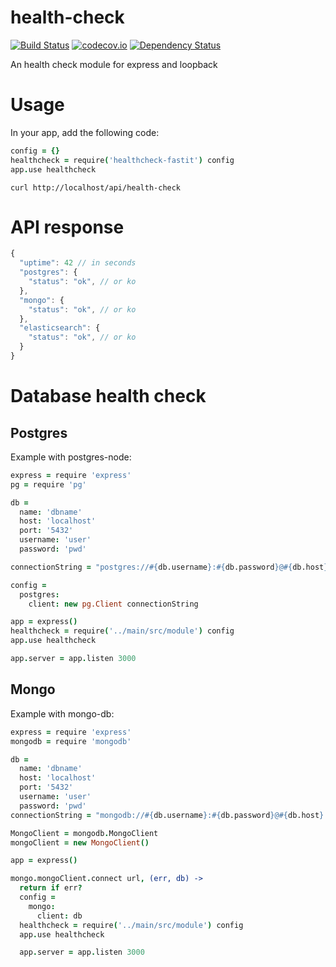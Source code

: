 # health-check
[![Build Status](https://travis-ci.org/FastIT/health-check.svg?branch=master)](https://travis-ci.org/FastIT/health-check)
[![codecov.io](https://codecov.io/github/FastIT/health-check/coverage.svg?branch=master)](https://codecov.io/github/FastIT/health-check?branch=master)
[![Dependency Status](https://david-dm.org/FastIT/health-check.svg)](https://david-dm.org/FastIT/health-check)

An health check module for express and loopback

# Usage

In your app, add the following code:

```coffeescript
config = {}
healthcheck = require('healthcheck-fastit') config
app.use healthcheck
```

```
curl http://localhost/api/health-check
```

# API response

```javascript
{
  "uptime": 42 // in seconds
  "postgres": {
    "status": "ok", // or ko
  },
  "mongo": {
    "status": "ok", // or ko
  },
  "elasticsearch": {
    "status": "ok", // or ko
  }
}
```

# Database health check

## Postgres

Example with postgres-node:

```coffeescript
express = require 'express'
pg = require 'pg'

db =
  name: 'dbname'
  host: 'localhost'
  port: '5432'
  username: 'user'
  password: 'pwd'

connectionString = "postgres://#{db.username}:#{db.password}@#{db.host}:#{db.port}/#{db.name}"

config =
  postgres:
    client: new pg.Client connectionString

app = express()
healthcheck = require('../main/src/module') config
app.use healthcheck

app.server = app.listen 3000
```

## Mongo

Example with mongo-db:

```coffeescript
express = require 'express'
mongodb = require 'mongodb'

db =
  name: 'dbname'
  host: 'localhost'
  port: '5432'
  username: 'user'
  password: 'pwd'
connectionString = "mongodb://#{db.username}:#{db.password}@#{db.host}:#{db.port}/#{db.name}"

MongoClient = mongodb.MongoClient
mongoClient = new MongoClient()

app = express()

mongo.mongoClient.connect url, (err, db) ->
  return if err?
  config =
    mongo:
      client: db
  healthcheck = require('../main/src/module') config
  app.use healthcheck

  app.server = app.listen 3000

```
